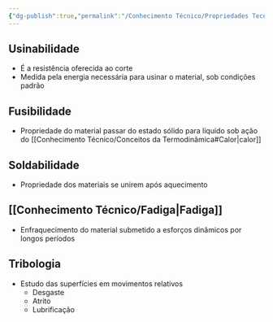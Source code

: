 ```yaml
---
{"dg-publish":true,"permalink":"/Conhecimento Técnico/Propriedades Tecnológicas/","created":"","updated":""}
---
```



## Usinabilidade
- É a resistência oferecida ao corte
- Medida pela energia necessária para usinar o material, sob condições padrão

## Fusibilidade
- Propriedade do material passar do estado sólido para líquido sob ação do [[Conhecimento Técnico/Conceitos da Termodinâmica#Calor\|calor]]

## Soldabilidade
- Propriedade dos materiais se unirem após aquecimento

## [[Conhecimento Técnico/Fadiga\|Fadiga]]
- Enfraquecimento do material submetido a esforços dinâmicos por longos períodos

## Tribologia
- Estudo das superfícies em movimentos relativos
	- Desgaste
	- Atrito
	- Lubrificação
